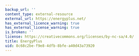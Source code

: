 ```yaml
---
backup_url: ''
content_type: external-resource
external_url: https://energyplus.net/
has_external_licence_warning: true
has_external_license_warning: true
is_broken: ''
license: https://creativecommons.org/licenses/by-nc-sa/4.0/
title: EnergyPlus
uid: 8c68c2be-f9e8-4dfb-8bfe-a40d43a73920
---
```

